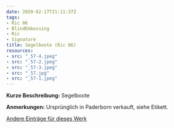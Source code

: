 ```yaml
---
date: 2020-02-17T21:11:37Z
tags:
- Ric 06
- BlindEmbossing
- Ric
- Signature
title: Segelboote (Ric 06)
resources:
- src: "_57-4.jpeg"
- src: "_57-2.jpeg"
- src: "_57-3.jpeg"
- src: "_57.jpg"
- src: "_57-1.jpeg"
---
```


**Kurze Beschreibung:** Segelboote

**Anmerkungen:** Ursprünglich in Paderborn verkauft, siehe Etikett.

[Andere Einträge für dieses Werk](/de/tags/ric-06)
